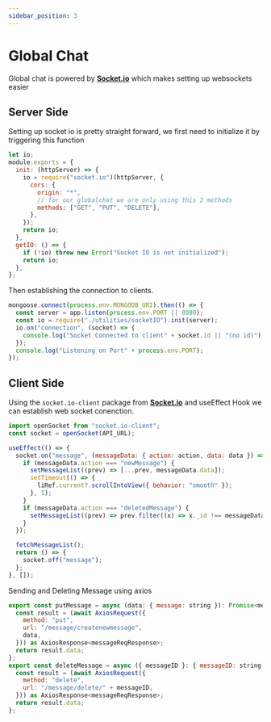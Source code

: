```yaml
---
sidebar_position: 3
---
```


# Global Chat

Global chat is powered by **[Socket.io](https://socket.io/)** which makes setting up websockets easier

## Server Side

Setting up socket io is pretty straight forward, we first need to initialize it by triggering this function

```jsx
let io;
module.exports = {
  init: (httpServer) => {
    io = require("socket.io")(httpServer, {
      cors: {
        origin: "*",
        // for our globalchat we are only using this 2 methods
        methods: ["GET", "PUT", "DELETE"],
      },
    });
    return io;
  },
  getIO: () => {
    if (!io) throw new Error("Socket IO is not initialized");
    return io;
  },
};
```

Then establishing the connection to clients.

```jsx
mongoose.connect(process.env.MONGODB_URI).then(() => {
  const server = app.listen(process.env.PORT || 8080);
  const io = require("./utilities/socketIO").init(server);
  io.on("connection", (socket) => {
    console.log("Socket Connected to client" + socket.id || "(no id)");
  });
  console.log("Listening on Port" + process.env.PORT);
});
```

## Client Side

Using the `socket.io-client` package from **[Socket.io](https://socket.io/)** and useEffect Hook we can establish web socket conenction.

```jsx
import openSocket from "socket.io-client";
const socket = openSocket(API_URL);

useEffect(() => {
  socket.on("message", (messageData: { action: action, data: data }) => {
    if (messageData.action === "newMessage") {
      setMessageList((prev) => [...prev, messageData.data]);
      setTimeout(() => {
        liRef.current?.scrollIntoView({ behavior: "smooth" });
      }, 1);
    }
    if (messageData.action === "deletedMessage") {
      setMessageList((prev) => prev.filter((x) => x._id !== messageData.data._id));
    }
  });

  fetchMessageList();
  return () => {
    socket.off("message");
  };
}, []);
```

Sending and Deleting Message using axios

```jsx
export const putMessage = async (data: { message: string }): Promise<messageReqResponse> => {
  const result = (await AxiosRequest({
    method: "put",
    url: "/message/createnewmessage",
    data,
  })) as AxiosResponse<messageReqResponse>;
  return result.data;
};
export const deleteMessage = async ({ messageID }: { messageID: string }) => {
  const result = (await AxiosRequest({
    method: "delete",
    url: "/message/delete/" + messageID,
  })) as AxiosResponse<messageReqResponse>;
  return result.data;
};

```
